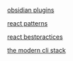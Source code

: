 [obsidian plugins](https://beingpax.medium.com/new-obsidian-plugins-khoj-canvas-mindmap-mem-ai-more-f0b3ed105c37)

[react patterns](https://javascript.plainenglish.io/5-react-design-patterns-you-should-know-629030e2e2c7)

[react bestpractices](https://frontendmastery.com/posts/rethinking-react-best-practices/)


[the modern cli stack](https://danielgafni.medium.com/the-modern-linux-cli-stack-46253688b53d)
